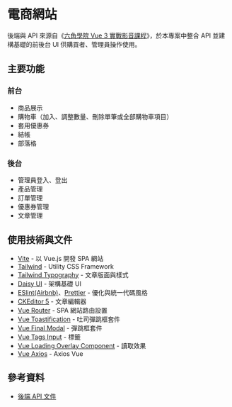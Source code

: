 # 電商網站

後端與 API 來源自《[六角學院 Vue 3 實戰影音課程](https://www.hexschool.com/courses/vue3.html)》，於本專案中整合 API 並建構基礎的前後台 UI 供購買者、管理員操作使用。

## 主要功能

### 前台

- 商品展示
- 購物車（加入、調整數量、刪除單筆或全部購物車項目）
- 套用優惠券
- 結帳
- 部落格

### 後台

- 管理員登入、登出
- 產品管理
- 訂單管理
- 優惠券管理
- 文章管理

## 使用技術與文件

- [Vite](https://vitejs.dev/) - 以 Vue.js 開發 SPA 網站
- [Tailwind](https://tailwindcss.com/) - Utility CSS Framework
- [Tailwind Typography](https://tailwindcss.com/docs/typography-plugin) - 文章版面與樣式
- [Daisy UI](https://daisyui.com/) - 架構基礎 UI
- [ESlint(Airbnb)](https://eslint.org/)、[Prettier](https://prettier.io/) - 優化與統一代碼風格
- [CKEditor 5](https://ckeditor.com/ckeditor-5/) - 文章編輯器
- [Vue Router](https://router.vuejs.org/) - SPA 網站路由設置
- [Vue Toastification](https://vue-toastification.maronato.dev/) - 吐司彈跳框套件
- [Vue Final Modal](https://vue-final-modal.org/) - 彈跳框套件
- [Vue Tags Input](http://www.vue-tags-input.com/#/) - 標籤
- [Vue Loading Overlay Component](https://github.com/ankurk91/vue-loading-overlay) - 讀取效果
- [Vue Axios](https://github.com/imcvampire/vue-axios) - Axios Vue

## 參考資料

- [後端 API 文件](https://github.com/hexschool/vue3-course-api-wiki/wiki)
